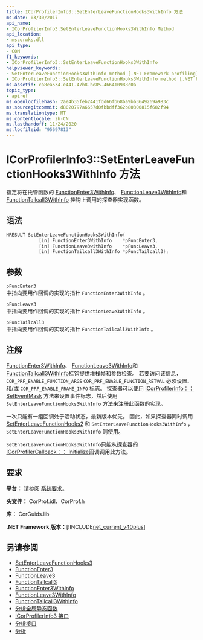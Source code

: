 ```yaml
---
title: ICorProfilerInfo3::SetEnterLeaveFunctionHooks3WithInfo 方法
ms.date: 03/30/2017
api_name:
- ICorProfilerInfo3.SetEnterLeaveFunctionHooks3WithInfo Method
api_location:
- mscorwks.dll
api_type:
- COM
f1_keywords:
- ICorProfilerInfo3::SetEnterLeaveFunctionHooks3WithInfo
helpviewer_keywords:
- SetEnterLeaveFunctionHooks3WithInfo method [.NET Framework profiling]
- ICorProfilerInfo3::SetEnterLeaveFunctionHooks3WithInfo method [.NET Framework profiling]
ms.assetid: ca8ea534-e441-47b8-be85-466410988c0a
topic_type:
- apiref
ms.openlocfilehash: 2ae4b35feb2441fdd66fb68ba9bb3649269a983c
ms.sourcegitcommit: d8020797a6657d0fbbdff362b80300815f682f94
ms.translationtype: MT
ms.contentlocale: zh-CN
ms.lasthandoff: 11/24/2020
ms.locfileid: "95697813"
---
```

# <a name="icorprofilerinfo3setenterleavefunctionhooks3withinfo-method"></a>ICorProfilerInfo3::SetEnterLeaveFunctionHooks3WithInfo 方法

指定将在托管函数的 [FunctionEnter3WithInfo](functionenter3withinfo-function.md)、 [FunctionLeave3WithInfo](functionleave3withinfo-function.md)和 [FunctionTailcall3WithInfo](functiontailcall3withinfo-function.md) 挂钩上调用的探查器实现函数。  
  
## <a name="syntax"></a>语法  
  
```cpp  
HRESULT SetEnterLeaveFunctionHooks3WithInfo(  
            [in] FunctionEnter3WithInfo    *pFuncEnter3,  
            [in] FunctionLeave3withInfo    *pFuncLeave3,  
            [in] FunctionTailcall3WithInfo *pFuncTailcall3);  
```  
  
## <a name="parameters"></a>参数  

 `pFuncEnter3`  
 中指向要用作回调的实现的指针 `FunctionEnter3WithInfo` 。  
  
 `pFuncLeave3`  
 中指向要用作回调的实现的指针 `FunctionLeave3WithInfo` 。  
  
 `pFuncTailcall3`  
 中指向要用作回调的实现的指针 `FunctionTailcall3WithInfo` 。  
  
## <a name="remarks"></a>注解  

 [FunctionEnter3WithInfo](functionenter3withinfo-function.md)、 [FunctionLeave3WithInfo](functionleave3withinfo-function.md)和[FunctionTailcall3WithInfo](functiontailcall3withinfo-function.md)挂钩提供堆栈帧和参数检查。 若要访问该信息， `COR_PRF_ENABLE_FUNCTION_ARGS` `COR_PRF_ENABLE_FUNCTION_RETVAL` 必须设置、和/或 `COR_PRF_ENABLE_FRAME_INFO` 标志。 探查器可以使用 [ICorProfilerInfo：： SetEventMask](icorprofilerinfo-seteventmask-method.md) 方法来设置事件标志，然后使用 `SetEnterLeaveFunctionHooks3WithInfo` 方法来注册此函数的实现。  
  
 一次只能有一组回调处于活动状态，最新版本优先。 因此，如果探查器同时调用 [SetEnterLeaveFunctionHooks2](icorprofilerinfo2-setenterleavefunctionhooks2-method.md) 和 `SetEnterLeaveFunctionHooks3WithInfo` ， `SetEnterLeaveFunctionHooks3WithInfo` 则使用。  
  
 `SetEnterLeaveFunctionHooks3WithInfo`只能从探查器的[ICorProfilerCallback：： Initialize](icorprofilercallback-initialize-method.md)回调调用此方法。  
  
## <a name="requirements"></a>要求  

 **平台：** 请参阅 [系统要求](../../get-started/system-requirements.md)。  
  
 **头文件：** CorProf.idl、CorProf.h  
  
 **库：** CorGuids.lib  
  
 **.NET Framework 版本：**[!INCLUDE[net_current_v40plus](../../../../includes/net-current-v40plus-md.md)]  
  
## <a name="see-also"></a>另请参阅

- [SetEnterLeaveFunctionHooks3](icorprofilerinfo3-setenterleavefunctionhooks3-method.md)
- [FunctionEnter3](functionenter3-function.md)
- [FunctionLeave3](functionleave3-function.md)
- [FunctionTailcall3](functiontailcall3-function.md)
- [FunctionEnter3WithInfo](functionenter3withinfo-function.md)
- [FunctionLeave3WithInfo](functionleave3withinfo-function.md)
- [FunctionTailcall3WithInfo](functiontailcall3withinfo-function.md)
- [分析全局静态函数](profiling-global-static-functions.md)
- [ICorProfilerInfo3 接口](icorprofilerinfo3-interface.md)
- [分析接口](profiling-interfaces.md)
- [分析](index.md)
